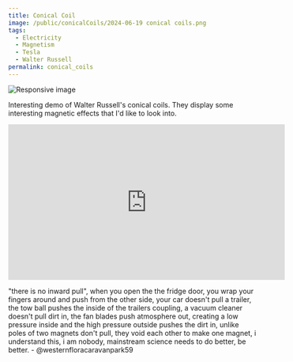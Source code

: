 ```yaml
---
title: Conical Coil
image: /public/conicalCoils/2024-06-19 conical coils.png
tags:
  - Electricity
  - Magnetism
  - Tesla
  - Walter Russell
permalink: conical_coils
---
```

<img src="{{ page.image | relative_url }}" class="img-fluid rounded w-50" alt="Responsive image">

Interesting demo of Walter Russell's conical coils.
They display some interesting magnetic effects that I'd like to look into.

<iframe width="560" height="315" src="https://www.youtube.com/embed/8qeBRvgMKuA?si=1KXzPNfUdvARIObS&amp;start=371" title="YouTube video player" frameborder="0" allow="accelerometer; autoplay; clipboard-write; encrypted-media; gyroscope; picture-in-picture; web-share" referrerpolicy="strict-origin-when-cross-origin" allowfullscreen></iframe>



"there is no inward pull", when you open the the fridge door, you wrap your fingers around and push from the other side, your car doesn't pull a trailer, the tow ball pushes the inside of the trailers coupling, a vacuum cleaner doesn't pull dirt in, the fan blades push atmosphere out, creating a low pressure inside and the high pressure outside pushes the dirt in, unlike poles of two magnets don't pull, they void each other to make one magnet, i understand this, i am nobody, mainstream science needs to do better, be better. - @westernfloracaravanpark59